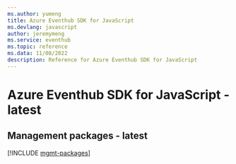 ```yaml
---
ms.author: yumeng
title: Azure Eventhub SDK for JavaScript
ms.devlang: javascript
author: jeremymeng
ms.service: eventhub
ms.topic: reference
ms.data: 11/08/2022
description: Reference for Azure Eventhub SDK for JavaScript
---
```

# Azure Eventhub SDK for JavaScript - latest

## Management packages - latest
[!INCLUDE [mgmt-packages](eventhub-mgmt-index.md)]